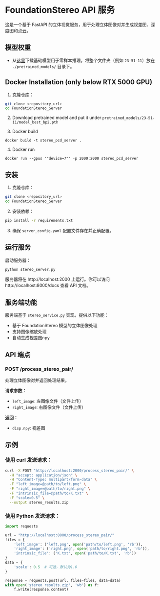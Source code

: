 # FoundationStereo API 服务

这是一个基于 FastAPI 的立体视觉服务，用于处理立体图像对并生成视差图、深度图和点云。

## 模型权重

- 从[这里](https://drive.google.com/drive/folders/1VhPebc_mMxWKccrv7pdQLTvXYVcLYpsf?usp=sharing)下载基础模型用于零样本推理。将整个文件夹（例如 `23-51-11`）放在 `./pretrained_models/` 目录下。

## Docker Installation (only below RTX 5000 GPU)

1. 克隆仓库：
```bash
git clone <repository_url>
cd FoundationStereo_Server
```

2. Download pretrained model and put it under `pretrained_models/23-51-11/model_best_bp2.pth`

3. Docker build
```
docker build -t stereo_pcd_server .
```

4. Docker run
```
docker run --gpus '"device=7"' -p 2000:2000 stereo_pcd_server
```

## 安装

1. 克隆仓库：
```bash
git clone <repository_url>
cd FoundationStereo_Server
```

2. 安装依赖：
```bash
pip install -r requirements.txt
```

3. 确保 `server_config.yaml` 配置文件存在并正确配置。

## 运行服务

启动服务器：
```bash
python stereo_server.py
```

服务器将在 http://localhost:2000 上运行。你可以访问 http://localhost:8000/docs 查看 API 文档。

## 服务端功能

服务端基于 `stereo_service.py` 实现，提供以下功能：

- 基于 FoundationStereo 模型的立体图像处理
- 支持图像缩放处理
- 自动生成视差图npy

## API 端点

### POST /process_stereo_pair/

处理立体图像对并返回处理结果。

**请求参数：**
- `left_image`: 左图像文件（文件上传）
- `right_image`: 右图像文件（文件上传）

**返回：**
- `disp.npy`: 视差图

## 示例

### 使用 curl 发送请求：
```bash
curl -X POST "http://localhost:2000/process_stereo_pair/" \
  -H "accept: application/json" \
  -H "Content-Type: multipart/form-data" \
  -F "left_image=@path/to/left.png" \
  -F "right_image=@path/to/right.png" \
  -F "intrinsic_file=@path/to/K.txt" \
  -F "scale=0.5" \
  --output stereo_results.zip
```

### 使用 Python 发送请求：
```python
import requests

url = "http://localhost:8000/process_stereo_pair/"
files = {
    'left_image': ('left.png', open('path/to/left.png', 'rb')),
    'right_image': ('right.png', open('path/to/right.png', 'rb')),
    'intrinsic_file': ('K.txt', open('path/to/K.txt', 'rb'))
}
data = {
    'scale': 0.5  # 可选，默认为1.0
}

response = requests.post(url, files=files, data=data)
with open('stereo_results.zip', 'wb') as f:
    f.write(response.content)
```

